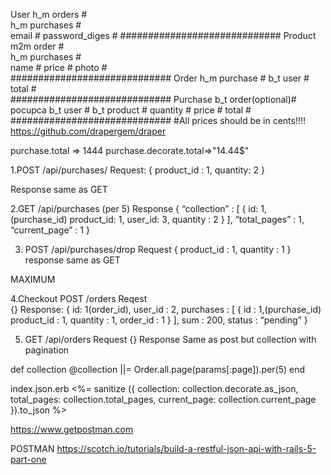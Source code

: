 User h_m orders             #        
     h_m purchases          #      
email                       # 
password_diges              #
#############################
Product m2m order           #   
        h_m purchases       #     
name                        # 
price                       #
photo                       #    
#############################
Order h_m purchase          # 
      b_t user              #
total                       #        
#############################
Purchase b_t order(optional)# pocupca
         b_t user           #
         b_t product        #
quantity                    #
price                       #
total                       #
#############################
#All prices should be in cents!!!!
https://github.com/drapergem/draper

purchase.total => 1444
purchase.decorate.total=>"14.44$"


1.POST /api/purchases/
	Request:
	{
		product_id : 1,
		quantity: 2
	}

Response
same as GET

2.GET /api/purchases     (per 5)
	Response
	{
		“collection” : 
			[
				{
					id: 1,   (purchase_id)
					product_id: 1,
					user_id: 3,
					quantity : 2
				}
			],
		“total_pages” : 1,
		“current_page” : 1
	}

3. POST /api/purchases/drop
	Request
	{
		product_id : 1,
		quantity : 1
  }
response
same as GET



MAXIMUM

4.Checkout
	POST /orders
Reqest		
{}
Response:
	{
		id: 1(order_id),
		user_id : 2,
		purchases : 
			[
				{
					id : 1,(purchase_id)
					product_id : 1,
					quantity : 1,
					order_id : 1
				}
			],
		sum : 200,
		status : “pending”
	}

5. GET /api/orders
	Request
		{}
	Response
		Same as post but collection with pagination

def collection
	@collection ||= Order.all.page(params[:page]).per(5)
end

index.json.erb
<%= sanitize ({ collection: collection.decorate.as_json, total_pages: collection.total_pages, current_page: collection.current_page }).to_json %>

 https://www.getpostman.com

 
POSTMAN
https://scotch.io/tutorials/build-a-restful-json-api-with-rails-5-part-one